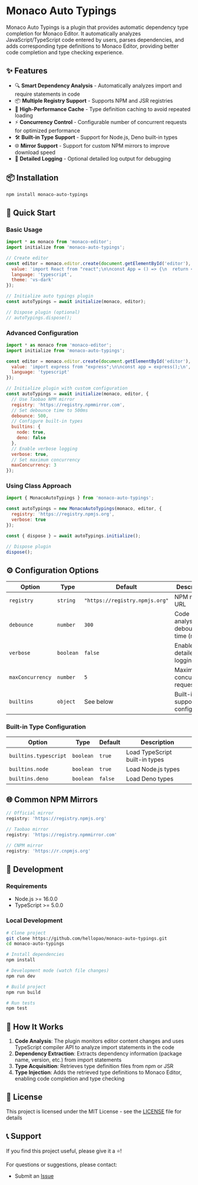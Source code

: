 # Monaco Auto Typings

Monaco Auto Typings is a plugin that provides automatic dependency type completion for Monaco Editor. It automatically analyzes JavaScript/TypeScript code entered by users, parses dependencies, and adds corresponding type definitions to Monaco Editor, providing better code completion and type checking experience.

## ✨ Features

- 🔍 **Smart Dependency Analysis** - Automatically analyzes import and require statements in code
- 📦 **Multiple Registry Support** - Supports NPM and JSR registries
- 🚀 **High-Performance Cache** - Type definition caching to avoid repeated loading
- ⚡ **Concurrency Control** - Configurable number of concurrent requests for optimized performance
- 🛠️ **Built-in Type Support** - Support for Node.js, Deno built-in types
- 🌐 **Mirror Support** - Support for custom NPM mirrors to improve download speed
- 📝 **Detailed Logging** - Optional detailed log output for debugging

## 📦 Installation

```bash
npm install monaco-auto-typings
```

## 🚀 Quick Start

### Basic Usage

```javascript
import * as monaco from 'monaco-editor';
import initialize from 'monaco-auto-typings';

// Create editor
const editor = monaco.editor.create(document.getElementById('editor'), {
  value: 'import React from "react";\n\nconst App = () => {\n  return <div>Hello World</div>;\n};\n',
  language: 'typescript',
  theme: 'vs-dark'
});

// Initialize auto typings plugin
const autoTypings = await initialize(monaco, editor);

// Dispose plugin (optional)
// autoTypings.dispose();
```

### Advanced Configuration

```javascript
import * as monaco from 'monaco-editor';
import initialize from 'monaco-auto-typings';

const editor = monaco.editor.create(document.getElementById('editor'), {
  value: 'import express from "express";\n\nconst app = express();\n',
  language: 'typescript'
});

// Initialize plugin with custom configuration
const autoTypings = await initialize(monaco, editor, {
  // Use Taobao NPM mirror
  registry: 'https://registry.npmmirror.com',
  // Set debounce time to 500ms
  debounce: 500,
  // Configure built-in types
  builtins: {
    node: true,
    deno: false
  },
  // Enable verbose logging
  verbose: true,
  // Set maximum concurrency
  maxConcurrency: 3
});
```

### Using Class Approach

```javascript
import { MonacoAutoTypings } from 'monaco-auto-typings';

const autoTypings = new MonacoAutoTypings(monaco, editor, {
  registry: 'https://registry.npmjs.org',
  verbose: true
});

const { dispose } = await autoTypings.initialize();

// Dispose plugin
dispose();
```

## ⚙️ Configuration Options

| Option | Type | Default | Description |
|------|------|--------|------|
| `registry` | `string` | `"https://registry.npmjs.org"` | NPM mirror URL |
| `debounce` | `number` | `300` | Code analysis debounce time (ms) |
| `verbose` | `boolean` | `false` | Enable detailed logging |
| `maxConcurrency` | `number` | `5` | Maximum concurrent requests |
| `builtins` | `object` | See below | Built-in type support configuration |

### Built-in Type Configuration

| Option | Type | Default | Description |
|------|------|--------|------|
| `builtins.typescript` | `boolean` | `true` | Load TypeScript built-in types |
| `builtins.node` | `boolean` | `true` | Load Node.js types |
| `builtins.deno` | `boolean` | `false` | Load Deno types |

## 🌐 Common NPM Mirrors

```javascript
// Official mirror
registry: 'https://registry.npmjs.org'

// Taobao mirror
registry: 'https://registry.npmmirror.com'

// CNPM mirror
registry: 'https://r.cnpmjs.org'

```

## 🔧 Development

### Requirements

- Node.js >= 16.0.0
- TypeScript >= 5.0.0

### Local Development

```bash
# Clone project
git clone https://github.com/hellopao/monaco-auto-typings.git
cd monaco-auto-typings

# Install dependencies
npm install

# Development mode (watch file changes)
npm run dev

# Build project
npm run build

# Run tests
npm test

```

## 📝 How It Works

1. **Code Analysis**: The plugin monitors editor content changes and uses TypeScript compiler API to analyze import statements in the code
2. **Dependency Extraction**: Extracts dependency information (package name, version, etc.) from import statements
3. **Type Acquisition**: Retrieves type definition files from npm or JSR
4. **Type Injection**: Adds the retrieved type definitions to Monaco Editor, enabling code completion and type checking

## 📄 License

This project is licensed under the MIT License - see the [LICENSE](LICENSE) file for details

## 📞 Support

If you find this project useful, please give it a ⭐️!

For questions or suggestions, please contact:

- Submit an [Issue](https://github.com/hellopao/monaco-auto-typings/issues)
